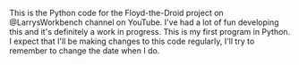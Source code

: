 This is the Python code for the Floyd-the-Droid project on @LarrysWorkbench channel on YouTube.
I've had a lot of fun developing this and it's definitely a work in progress. This is my first program in Python.
I expect that I'll be making changes to this code regularly, I'll try to remember to change the date when I do.

